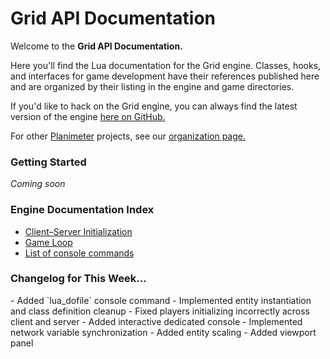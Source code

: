 Grid API Documentation
======================

Welcome to the **Grid API Documentation.**

Here you'll find the Lua documentation for the Grid engine. Classes, hooks, and
interfaces for game development have their references published here and are
organized by their listing in the engine and game directories.

If you'd like to hack on the Grid engine, you can always find the latest version
of the engine [here on GitHub.](https://github.com/andrewmcwatters/grid-sdk)

For other [Planimeter](/planimeter) projects, see our
[organization page.](https://github.com/Planimeter)

### Getting Started

_Coming soon_

### Engine Documentation Index

* [Client–Server Initialization](api/Client–Server_Initialization)
* [Game Loop](api/Game_Loop)
* [List of console commands](api/List_of_console_commands)

### Changelog for This Week…

<div class="text-muted">
  - Added `lua_dofile` console command  
  - Implemented entity instantiation and class definition cleanup  
  - Fixed players initializing incorrectly across client and server  
  - Added interactive dedicated console  
  - Implemented network variable synchronization  
  - Added entity scaling  
  - Added viewport panel
</div>
